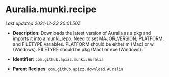 # Auralia.munki.recipe

_Last updated 2021-12-23 20:01:50Z_

- **Description**: Downloads the latest version of Auralia as a pkg and imports it into a munki_repo. Need to set MAJOR_VERSION, PLATFORM, and FILETYPE variables. PLATFORM should be either m (Mac) or w (Windows). FILETYPE should be pkg (Mac) or exe (Windows).

- **Identifier**: `com.github.apizz.munki.Auralia`

- **Parent Recipes**: `com.github.apizz.download.Auralia`
